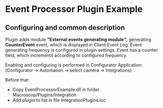 # Event Processor Plugin Example

## Configuring and common description

Plugin adds module **"External events generating module"**,
generating **CounterEvent** event, which is displayed in Client Event Log. 
Event generating frequency is configured in plugin settings. 
Event has a counter field, which increments according to configured frequency.

Enabling and configuring is performed in Configurator Application:
(Configurator -> Automation -> select camera -> Integrations)

Before that:
- Copy EventProcessorExample.dll in folder Macroscop/Plugins/Integration
- Add plugin to list in file IntegrationPlugins.ioc
